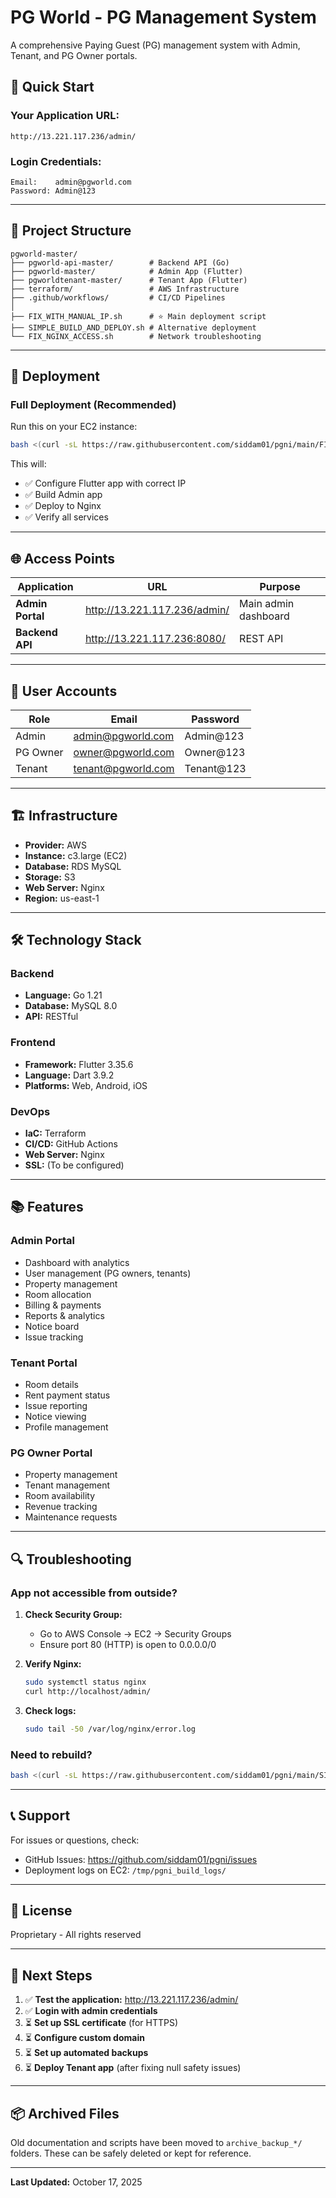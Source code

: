# PG World - PG Management System

A comprehensive Paying Guest (PG) management system with Admin, Tenant, and PG Owner portals.

## 🚀 Quick Start

### **Your Application URL:**
```
http://13.221.117.236/admin/
```

### **Login Credentials:**
```
Email:    admin@pgworld.com
Password: Admin@123
```

---

## 📁 Project Structure

```
pgworld-master/
├── pgworld-api-master/        # Backend API (Go)
├── pgworld-master/            # Admin App (Flutter)
├── pgworldtenant-master/      # Tenant App (Flutter)
├── terraform/                 # AWS Infrastructure
├── .github/workflows/         # CI/CD Pipelines
│
├── FIX_WITH_MANUAL_IP.sh      # ⭐ Main deployment script
├── SIMPLE_BUILD_AND_DEPLOY.sh # Alternative deployment
└── FIX_NGINX_ACCESS.sh        # Network troubleshooting
```

---

## 🔧 Deployment

### **Full Deployment (Recommended)**

Run this on your EC2 instance:

```bash
bash <(curl -sL https://raw.githubusercontent.com/siddam01/pgni/main/FIX_WITH_MANUAL_IP.sh)
```

This will:
- ✅ Configure Flutter app with correct IP
- ✅ Build Admin app
- ✅ Deploy to Nginx
- ✅ Verify all services

---

## 🌐 Access Points

| Application | URL | Purpose |
|-------------|-----|---------|
| **Admin Portal** | http://13.221.117.236/admin/ | Main admin dashboard |
| **Backend API** | http://13.221.117.236:8080/ | REST API |

---

## 🔐 User Accounts

| Role | Email | Password |
|------|-------|----------|
| Admin | admin@pgworld.com | Admin@123 |
| PG Owner | owner@pgworld.com | Owner@123 |
| Tenant | tenant@pgworld.com | Tenant@123 |

---

## 🏗️ Infrastructure

- **Provider:** AWS
- **Instance:** c3.large (EC2)
- **Database:** RDS MySQL
- **Storage:** S3
- **Web Server:** Nginx
- **Region:** us-east-1

---

## 🛠️ Technology Stack

### Backend
- **Language:** Go 1.21
- **Database:** MySQL 8.0
- **API:** RESTful

### Frontend
- **Framework:** Flutter 3.35.6
- **Language:** Dart 3.9.2
- **Platforms:** Web, Android, iOS

### DevOps
- **IaC:** Terraform
- **CI/CD:** GitHub Actions
- **Web Server:** Nginx
- **SSL:** (To be configured)

---

## 📚 Features

### Admin Portal
- Dashboard with analytics
- User management (PG owners, tenants)
- Property management
- Room allocation
- Billing & payments
- Reports & analytics
- Notice board
- Issue tracking

### Tenant Portal
- Room details
- Rent payment status
- Issue reporting
- Notice viewing
- Profile management

### PG Owner Portal
- Property management
- Tenant management
- Room availability
- Revenue tracking
- Maintenance requests

---

## 🔍 Troubleshooting

### App not accessible from outside?

1. **Check Security Group:**
   - Go to AWS Console → EC2 → Security Groups
   - Ensure port 80 (HTTP) is open to 0.0.0.0/0

2. **Verify Nginx:**
   ```bash
   sudo systemctl status nginx
   curl http://localhost/admin/
   ```

3. **Check logs:**
   ```bash
   sudo tail -50 /var/log/nginx/error.log
   ```

### Need to rebuild?

```bash
bash <(curl -sL https://raw.githubusercontent.com/siddam01/pgni/main/SIMPLE_BUILD_AND_DEPLOY.sh)
```

---

## 📞 Support

For issues or questions, check:
- GitHub Issues: https://github.com/siddam01/pgni/issues
- Deployment logs on EC2: `/tmp/pgni_build_logs/`

---

## 📝 License

Proprietary - All rights reserved

---

## 🎯 Next Steps

1. ✅ **Test the application:** http://13.221.117.236/admin/
2. ✅ **Login with admin credentials**
3. ⏳ **Set up SSL certificate** (for HTTPS)
4. ⏳ **Configure custom domain**
5. ⏳ **Set up automated backups**
6. ⏳ **Deploy Tenant app** (after fixing null safety issues)

---

## 📦 Archived Files

Old documentation and scripts have been moved to `archive_backup_*/` folders.
These can be safely deleted or kept for reference.

---

**Last Updated:** October 17, 2025
